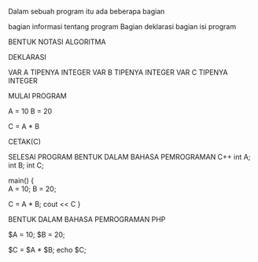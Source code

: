 Dalam sebuah program itu ada beberapa bagian

bagian informasi tentang program
Bagian deklarasi
bagian isi program

BENTUK NOTASI ALGORITMA

DEKLARASI

VAR A TIPENYA INTEGER
VAR B TIPENYA INTEGER
VAR C TIPENYA INTEGER

MULAI PROGRAM

A = 10
B = 20

C = A * B

CETAK(C)

SELESAI PROGRAM
BENTUK DALAM BAHASA PEMROGRAMAN C++
 int A;
 int B;
 int C;
 
main() {  
  A = 10;
  B = 20;
  
  C = A * B;
  cout << C
}

BENTUK DALAM BAHASA PEMROGRAMAN PHP

$A = 10;
$B = 20;

$C = $A * $B;
echo $C;
